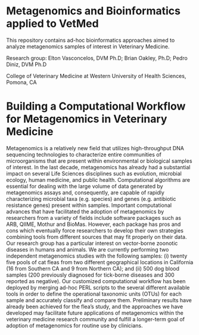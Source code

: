 # Metagenomics and Bioinformatics applied to VetMed
This repository contains ad-hoc bioinformatics approaches aimed to analyze metagenomics samples of interest in Veterinary Medicine.

Research group: Elton Vasconcelos, DVM Ph.D; Brian Oakley, Ph.D; Pedro Diniz, DVM Ph.D

College of Veterinary Medicine at Western University of Health Sciences, Pomona, CA

# Building a Computational Workflow for Metagenomics in Veterinary Medicine

Metagenomics is a relatively new field that utilizes high-throughput DNA sequencing
technologies to characterize entire communities of microorganisms that are present within
environmental or biological samples of interest. In the last decade, metagenomics has already
had a substantial impact on several Life Sciences disciplines such as evolution, microbial
ecology, human medicine, and public health. Computational algorithms are essential for dealing
with the large volume of data generated by metagenomics assays and, consequently, are capable
of rapidly characterizing microbial taxa (e.g. species) and genes (e.g. antibiotic resistance genes)
present within samples. Important computational advances that have facilitated the adoption of
metagenomics by researchers from a variety of fields include software packages such as ARB,
QIIME, Mothur and BioMas. However, each package has pros and cons which eventually force
researchers to develop their own strategies combining tools from different sources that may fit
properly on their data. Our research group has a particular interest on vector-borne zoonotic
diseases in humans and animals. We are currently performing two independent metagenomics
studies with the following samples: (i) twenty five pools of cat fleas from two different
geographical locations in California (16 from Southern CA and 9 from Northern CA); and (ii)
500 dog blood samples (200 previously diagnosed for tick-borne diseases and 300 reported as
negative). Our customized computational workflow has been deployed by merging ad-hoc PERL
scripts to the several different available tools in order to define the operational taxonomic units
(OTUs) for each sample and accurately classify and compare them. Preliminary results have
already been achieved for the flea’s study, and the approaches we have developed may facilitate
future applications of metagenomics within the veterinary medicine research community and
fulfill a longer-term goal of adoption of metagenomics for routine use by clinicians.
